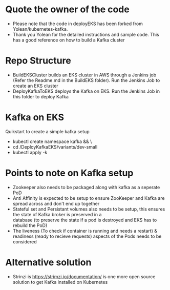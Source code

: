 # Quote the owner of the code
- Please note that the code in deployEKS has been forked from Yolean/kubernetes-kafka.
- Thank you Yolean for the detailed instructions and sample code. This has a good reference on how to build a Kafka cluster 

# Repo Structure
- BuildEKSCluster builds an EKS cluster in AWS through a Jenkins job (Refer the Readme.md in the BuildEKS folder). Run the Jenkins Job to create an EKS cluster
- DeployKafkaToEKS deploys the Kafka on EKS. Run the Jenkins Job in this folder to deploy Kafka


# Kafka on EKS
Quikstart to create a simple kafka setup 
- kubectl create namespace kafka && \
- cd /DeployKafkaEKS/variants/dev-small
- kubectl apply -k 

# Points to note on Kafka setup
- Zookeeper also needs to be packaged along with kafka as a seperate PoD 
- Anti Affinity is expected to be setup to ensure ZooKeeper and Kafka are spread across and don't end up together
- Stateful set and Persistant volumes also needs to be setup, this ensures the state of Kafka broker is preserved in a  
database (to preserve the state if a pod is destroyed and EKS has to rebuild the PoD)
- The liveness (To check if container is running and needs a restart) & readiness (ready to recieve requests) aspects of the Pods needs to be considered

# Alternative solution
- Strinzi is https://strimzi.io/documentation/ is one more open source solution to get Kafka installed on Kubernetes 
